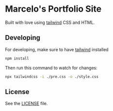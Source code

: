 # Marcelo's Portfolio Site

Built with love using [tailwind] CSS and HTML.

## Developing

For developing, make sure to have [tailwind] installed

```bash
npm install
```

Then run this command to watch for changes:

```bash
npx tailwindcss -i ./pre.css -o ./style.css
```

## License

See the [LICENSE] file.

[tailwind]: https://tailwindcss.com/
[LICENSE]: https://github.com/marcelohdez/marcelohdez.github.io/blob/master/LICENSE
